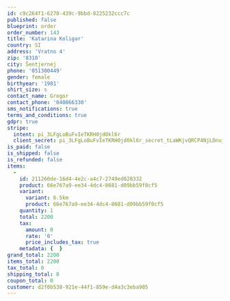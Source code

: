 ```yaml
---
id: c9c264f1-6270-439c-9bbd-8225232ccc7c
published: false
blueprint: order
order_number: 143
title: 'Katarina Koligar'
country: SI
address: 'Vratno 4'
zip: '8310'
city: Šentjernej
phone: '051300449'
gender: female
birthyear: '1981'
shirt_size: s
contact_name: Gregor
contact_phone: '040866330'
sms_notifications: true
terms_and_conditions: true
gdpr: true
stripe:
  intent: pi_3LFgLoBuFvIeTKRH0jd0kl6r
  client_secret: pi_3LFgLoBuFvIeTKRH0jd0kl6r_secret_tLaWKjvQRCP4NjLDnujHaRr51
is_paid: false
is_shipped: false
is_refunded: false
items:
  -
    id: 211260de-16d4-4e2c-a4c7-2749ed028332
    product: 66e767a9-ee34-4dc4-8681-d09bb59f0cf5
    variant:
      variant: 6.5km
      product: 66e767a9-ee34-4dc4-8681-d09bb59f0cf5
    quantity: 1
    total: 2200
    tax:
      amount: 0
      rate: '0'
      price_includes_tax: true
    metadata: {  }
grand_total: 2200
items_total: 2200
tax_total: 0
shipping_total: 0
coupon_total: 0
customer: d2f0b538-921e-44f1-859e-d4a3c3eba905
---
```


